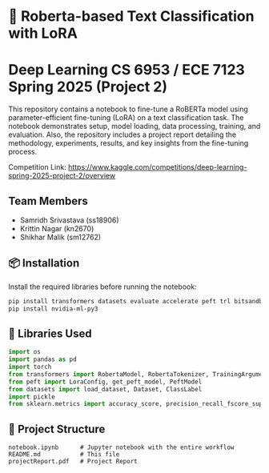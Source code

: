 # 🧠 Roberta-based Text Classification with LoRA
# Deep Learning CS 6953 / ECE 7123 Spring 2025 (Project 2)

This repository contains a notebook to fine-tune a RoBERTa model using parameter-efficient fine-tuning (LoRA) on a text classification task. The notebook demonstrates setup, model loading, data processing, training, and evaluation.
Also, the repository includes a project report detailing the methodology, experiments, results, and key insights from the fine-tuning process.

Competition Link: https://www.kaggle.com/competitions/deep-learning-spring-2025-project-2/overview
## Team Members
- Samridh Srivastava (ss18906)
- Krittin Nagar (kn2670)
- Shikhar Malik (sm12762)

## 📦 Installation

Install the required libraries before running the notebook:

```bash
pip install transformers datasets evaluate accelerate peft trl bitsandbytes
pip install nvidia-ml-py3
```

## 🧪 Libraries Used

```python
import os
import pandas as pd
import torch
from transformers import RobertaModel, RobertaTokenizer, TrainingArguments, Trainer, DataCollatorWithPadding, RobertaForSequenceClassification
from peft import LoraConfig, get_peft_model, PeftModel
from datasets import load_dataset, Dataset, ClassLabel
import pickle
from sklearn.metrics import accuracy_score, precision_recall_fscore_support
```

## 📁 Project Structure

```
notebook.ipynb      # Jupyter notebook with the entire workflow
README.md           # This file
projectReport.pdf   # Project Report
```
